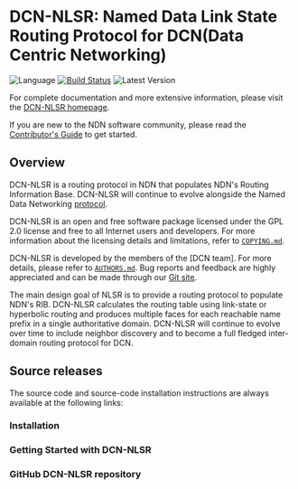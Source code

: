 # DCN-NLSR: Named Data Link State Routing Protocol for DCN(Data Centric Networking)

![Language](https://img.shields.io/badge/C%2B%2B-14-blue.svg)
[![Build Status](https://travis-ci.org/named-data/NLSR.svg?branch=master)](https://travis-ci.org/named-data/NLSR)
![Latest Version](https://img.shields.io/github/tag/named-data/NLSR.svg?color=darkkhaki&label=latest%20version)

For complete documentation and more extensive information,
please visit the [DCN-NLSR homepage](https://github.com/etri/dcn-nlsr).

If you are new to the NDN software community, please read the
[Contributor's Guide](https://github.com/named-data/.github/blob/master/CONTRIBUTING.md)
to get started.

## Overview

DCN-NLSR is a routing protocol in NDN that populates NDN's Routing Information Base.
DCN-NLSR will continue to evolve alongside the Named Data Networking
[protocol](https://named-data.net/doc/NDN-packet-spec/current/).

DCN-NLSR is an open and free software package licensed under the GPL 2.0 license and free to
all Internet users and developers.  For more information about the licensing details and
limitations, refer to [`COPYING.md`](COPYING.md).

DCN-NLSR is developed by the members of the [DCN team].
For more details, please refer to [`AUTHORS.md`](AUTHORS.md).
Bug reports and feedback are highly appreciated and can be made through our
[Git site](https://github.com/etri/dcn-nlsr).

The main design goal of NLSR is to provide a routing protocol to populate NDN's RIB.
DCN-NLSR calculates the routing table using link-state or hyperbolic routing and produces
multiple faces for each reachable name prefix in a single authoritative domain. DCN-NLSR
will continue to evolve over time to include neighbor discovery and to become a full
fledged inter-domain routing protocol for DCN.

## Source releases

The source code and source-code installation instructions are always available at
the following links:

### Installation
### Getting Started with DCN-NLSR
### GitHub DCN-NLSR repository

